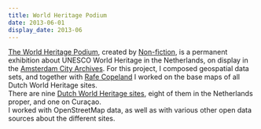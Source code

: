 ```yaml
---
title: World Heritage Podium
date: 2013-06-01
display_date: 2013-06
---
```

<section>
  <span>
    <a href="http://www.werelderfgoed.nl/podium/">The World Heritage Podium</a>, created by <a href="http://non-fiction.eu/2012/06/02/visualising-flight-traffic-for-nederland-van-boven/">Non-fiction</a>, is a permanent exhibition about UNESCO World Heritage in the Netherlands, on display in the <a href="http://stadsarchief.amsterdam.nl/">Amsterdam City Archives</a>. For this project, I composed geospatial data sets, and together with <a href="http://rafecopeland.co.nz/">Rafe Copeland</a> I worked on the base maps of all Dutch World Heritage sites.
  </span>
</section>
<section>
  <span>
    There are nine <a href="http://whc.unesco.org/en/statesparties/nl">Dutch World Heritage sites</a>, eight of them in the Netherlands proper, and one on Curaçao.
  </span>
</section>
<section>
  <span>
   I worked with OpenStreetMap data, as well as with various other open data sources about the different sites.
  </span>
</section>
